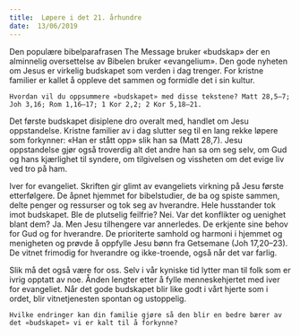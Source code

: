 ```yaml
---
title:  Løpere i det 21. århundre
date:  13/06/2019
---
```


Den populære bibelparafrasen The Message bruker «budskap» der en alminnelig oversettelse av Bibelen bruker «evangelium». Den gode nyheten om Jesus er virkelig budskapet som verden i dag trenger. For kristne familier er kallet å oppleve det sammen og formidle det i sin kultur.

`Hvordan vil du oppsummere «budskapet» med disse tekstene? Matt 28,5–7; Joh 3,16; Rom 1,16–17; 1 Kor 2,2; 2 Kor 5,18–21.`

Det første budskapet disiplene dro overalt med, handlet om Jesu oppstandelse. Kristne familier av i dag slutter seg til en lang rekke løpere som forkynner: «Han er stått opp» slik han sa (Matt 28,7). Jesu oppstandelse gjør også troverdig alt det andre han sa om seg selv, om Gud og hans kjærlighet til syndere, om tilgivelsen og vissheten om det evige liv ved tro på ham.

Iver for evangeliet. Skriften gir glimt av evangeliets virkning på Jesu første etterfølgere. De åpnet hjemmet for bibelstudier, de ba og spiste sammen, delte penger og ressurser og tok seg av hverandre. Hele husstander tok imot budskapet. Ble de plutselig feilfrie? Nei. Var det konflikter og uenighet blant dem? Ja. Men Jesu tilhengere var annerledes. De erkjente sine behov for Gud og for hverandre. De prioriterte samhold og harmoni i hjemmet og menigheten og prøvde å oppfylle Jesu bønn fra Getsemane (Joh 17,20–23). De vitnet frimodig for hverandre og ikke-troende, også når det var farlig.

Slik må det også være for oss. Selv i vår kyniske tid lytter man til folk som er ivrig opptatt av noe. Ånden lengter etter å fylle menneskehjertet med iver for evangeliet. Når det gode budskapet blir like godt i vårt hjerte som i ordet, blir vitnetjenesten spontan og ustoppelig.

`Hvilke endringer kan din familie gjøre så den blir en bedre bærer av det «budskapet» vi er kalt til å forkynne?`